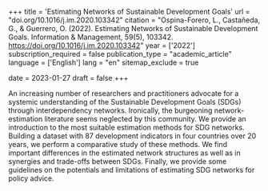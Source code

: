 +++
title = 'Estimating Networks of Sustainable Development Goals'
url = "doi.org/10.1016/j.im.2020.103342"
citation = "Ospina-Forero, L., Castañeda, G., &amp; Guerrero, O. (2022). Estimating Networks of Sustainable Development Goals. Information &amp; Management, 59(5), 103342. https://doi.org/10.1016/j.im.2020.103342"
year = ['2022']
subscription_required = false
publication_type = "academic_article"
language = ['English']
lang = "en"
sitemap_exclude = true

date = 2023-01-27
draft = false
+++

An increasing number of researchers and practitioners advocate for a systemic understanding of the Sustainable Development Goals (SDGs) through interdependency networks. Ironically, the burgeoning network-estimation literature seems neglected by this community. We provide an introduction to the most suitable estimation methods for SDG networks. Building a dataset with 87 development indicators in four countries over 20 years, we perform a comparative study of these methods. We find important differences in the estimated network structures as well as in synergies and trade-offs between SDGs. Finally, we provide some guidelines on the potentials and limitations of estimating SDG networks for policy advice.
